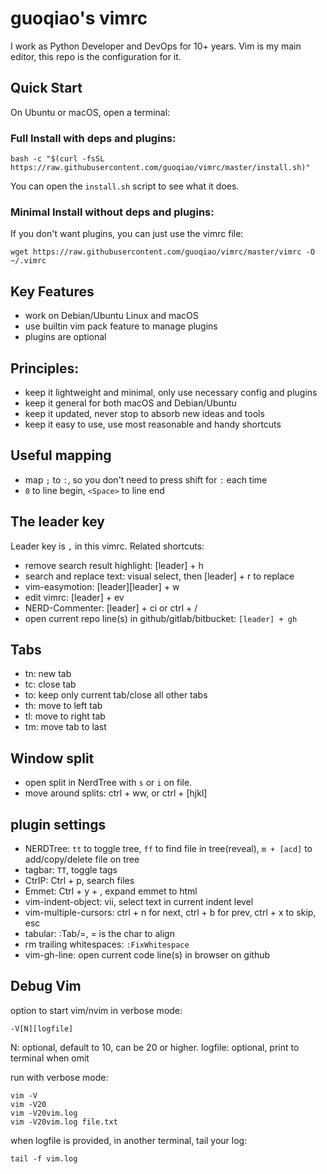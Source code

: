 # guoqiao's vimrc

I work as Python Developer and DevOps for 10+ years.
Vim is my main editor, this repo is the configuration for it.


## Quick Start

On Ubuntu or macOS, open a terminal:

### Full Install with deps and plugins:
```
bash -c "$(curl -fsSL https://raw.githubusercontent.com/guoqiao/vimrc/master/install.sh)"
```
You can open the `install.sh` script to see what it does.

### Minimal Install without deps and plugins:
If you don't want plugins, you can just use the vimrc file:
```
wget https://raw.githubusercontent.com/guoqiao/vimrc/master/vimrc -O ~/.vimrc
```


## Key Features
- work on Debian/Ubuntu Linux and macOS
- use builtin vim pack feature to manage plugins
- plugins are optional


## Principles:
- keep it lightweight and minimal, only use necessary config and plugins
- keep it general for both macOS and Debian/Ubuntu
- keep it updated, never stop to absorb new ideas and tools
- keep it easy to use, use most reasonable and handy shortcuts


## Useful mapping
* map `;` to `:`, so you don't need to press shift for `:` each time
* `0` to line begin, `<Space>` to line end

## The leader key
Leader key is `,` in this vimrc. Related shortcuts:
* remove search result highlight: [leader] + h
* search and replace text: visual select, then [leader] + r to replace
* vim-easymotion: [leader][leader] + w
* edit vimrc: [leader] + ev
* NERD-Commenter: [leader] + ci or ctrl + /
* open current repo line(s) in github/gitlab/bitbucket: `[leader] + gh`

## Tabs
* tn: new tab
* tc: close tab
* to: keep only current tab/close all other tabs
* th: move to left tab
* tl: move to right tab
* tm: move tab to last

## Window split
* open split in NerdTree with `s` or `i` on file.
* move around splits: ctrl + ww, or ctrl + [hjkl]

## plugin settings
* NERDTree: `tt` to toggle tree, `ff` to find file in tree(reveal), `m + [acd]` to add/copy/delete file on tree
* tagbar: `TT`, toggle tags
* CtrlP: Ctrl + p, search files
* Emmet: Ctrl + y + , expand emmet to html
* vim-indent-object: vii, select text in current indent level
* vim-multiple-cursors: ctrl + n for next, ctrl + b for prev, ctrl + x to skip, esc
* tabular: :Tab/=, = is the char to align
* rm trailing whitespaces: `:FixWhitespace`
* vim-gh-line: open current code line(s) in browser on github

## Debug Vim

option to start vim/nvim in verbose mode:
```
-V[N][logfile]
```
N: optional, default to 10, can be 20 or higher.
logfile: optional, print to terminal when omit

run with verbose mode:
```
vim -V
vim -V20
vim -V20vim.log
vim -V20vim.log file.txt
```

when logfile is provided, in another terminal, tail your log:
```
tail -f vim.log
```
